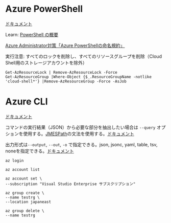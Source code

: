 # Azure PowerShell

[ドキュメント](https://docs.microsoft.com/ja-jp/powershell/azure/)

Learn: [PowerShell の概要](https://docs.microsoft.com/ja-jp/learn/modules/introduction-to-powershell/)


[Azure Administrator対策「Azure PowerShellの命名規約」](https://ohina.work/post/az-103_powershell/)

実行注意: すべてのロックを削除し、すべてのリソースグループを削除（Cloud Shell用のストレージアカウントを除外）
```
Get-AzResourceLock | Remove-AzResourceLock -Force
Get-AzResourceGroup |Where-Object {$_.ResourceGroupName -notlike 'cloud-shell*'} |Remove-AzResourceGroup -Force -AsJob
```


# Azure CLI

[ドキュメント](https://docs.microsoft.com/ja-jp/cli/azure/)

コマンドの実行結果（JSON）から必要な部分を抽出したい場合は `--query` オプションを使用する。[JMESPath](https://jmespath.org/)の文法を使用する。[ドキュメント](https://docs.microsoft.com/ja-jp/cli/azure/query-azure-cli)

出力形式は`--output`, `--out`, `-o` で指定できる。json, jsonc, yaml, table, tsv, noneを指定できる。[ドキュメント](https://docs.microsoft.com/ja-jp/cli/azure/format-output-azure-cli)

```
az login
```

```
az account list
```

```
az account set \
--subscription "Visual Studio Enterprise サブスクリプション"
```

```
az group create \
--name testrg \
--location japaneast
```

```
az group delete \
--name testrg
```

